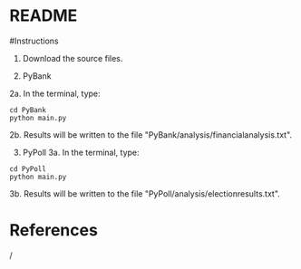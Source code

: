 # README

#Instructions
1. Download the source files.


2. PyBank

2a. In the terminal, type:

```
cd PyBank
python main.py
```

2b. Results will be written to the file "PyBank/analysis/financialanalysis.txt".


3. PyPoll
3a. In the terminal, type:

```
cd PyPoll
python main.py
```

3b. Results will be written to the file "PyPoll/analysis/electionresults.txt".


# References
/
